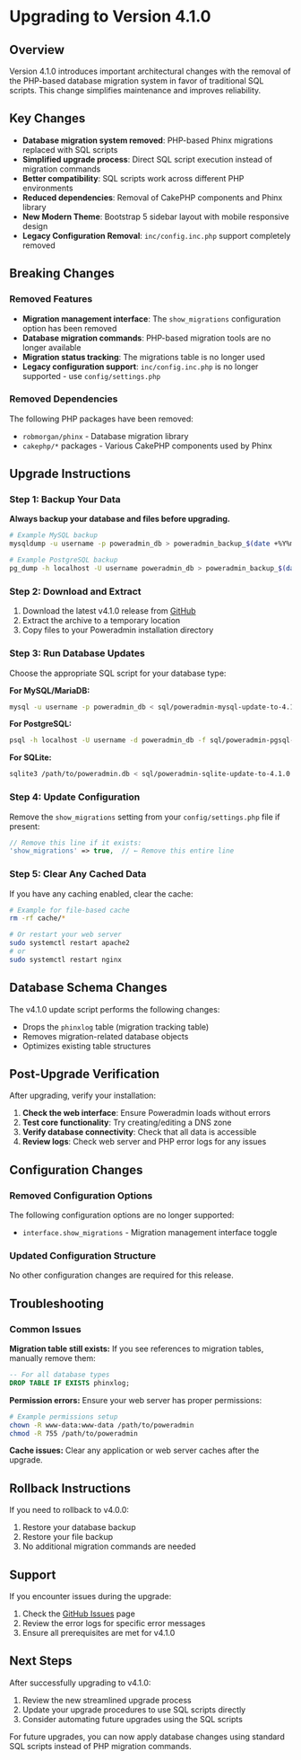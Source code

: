 # Upgrading to Version 4.1.0

## Overview

Version 4.1.0 introduces important architectural changes with the removal of the PHP-based database migration system in favor of traditional SQL scripts. This change simplifies maintenance and improves reliability.

## Key Changes

* **Database migration system removed**: PHP-based Phinx migrations replaced with SQL scripts
* **Simplified upgrade process**: Direct SQL script execution instead of migration commands
* **Better compatibility**: SQL scripts work across different PHP environments
* **Reduced dependencies**: Removal of CakePHP components and Phinx library
* **New Modern Theme**: Bootstrap 5 sidebar layout with mobile responsive design
* **Legacy Configuration Removal**: `inc/config.inc.php` support completely removed

## Breaking Changes

### Removed Features

* **Migration management interface**: The `show_migrations` configuration option has been removed
* **Database migration commands**: PHP-based migration tools are no longer available
* **Migration status tracking**: The migrations table is no longer used
* **Legacy configuration support**: `inc/config.inc.php` is no longer supported - use `config/settings.php`

### Removed Dependencies

The following PHP packages have been removed:
* `robmorgan/phinx` - Database migration library
* `cakephp/*` packages - Various CakePHP components used by Phinx

## Upgrade Instructions

### Step 1: Backup Your Data

**Always backup your database and files before upgrading.**

```bash
# Example MySQL backup
mysqldump -u username -p poweradmin_db > poweradmin_backup_$(date +%Y%m%d).sql

# Example PostgreSQL backup
pg_dump -h localhost -U username poweradmin_db > poweradmin_backup_$(date +%Y%m%d).sql
```

### Step 2: Download and Extract

1. Download the latest v4.1.0 release from [GitHub](https://github.com/poweradmin/poweradmin/releases/tag/v4.1.0)
2. Extract the archive to a temporary location
3. Copy files to your Poweradmin installation directory

### Step 3: Run Database Updates

Choose the appropriate SQL script for your database type:

**For MySQL/MariaDB:**
```bash
mysql -u username -p poweradmin_db < sql/poweradmin-mysql-update-to-4.1.0.sql
```

**For PostgreSQL:**
```bash
psql -h localhost -U username -d poweradmin_db -f sql/poweradmin-pgsql-update-to-4.1.0.sql
```

**For SQLite:**
```bash
sqlite3 /path/to/poweradmin.db < sql/poweradmin-sqlite-update-to-4.1.0.sql
```

### Step 4: Update Configuration

Remove the `show_migrations` setting from your `config/settings.php` file if present:

```php
// Remove this line if it exists:
'show_migrations' => true,  // ← Remove this entire line
```

### Step 5: Clear Any Cached Data

If you have any caching enabled, clear the cache:

```bash
# Example for file-based cache
rm -rf cache/*

# Or restart your web server
sudo systemctl restart apache2
# or
sudo systemctl restart nginx
```

## Database Schema Changes

The v4.1.0 update script performs the following changes:

* Drops the `phinxlog` table (migration tracking table)
* Removes migration-related database objects
* Optimizes existing table structures

## Post-Upgrade Verification

After upgrading, verify your installation:

1. **Check the web interface**: Ensure Poweradmin loads without errors
2. **Test core functionality**: Try creating/editing a DNS zone
3. **Verify database connectivity**: Check that all data is accessible
4. **Review logs**: Check web server and PHP error logs for any issues

## Configuration Changes

### Removed Configuration Options

The following configuration options are no longer supported:

* `interface.show_migrations` - Migration management interface toggle

### Updated Configuration Structure

No other configuration changes are required for this release.

## Troubleshooting

### Common Issues

**Migration table still exists:**
If you see references to migration tables, manually remove them:

```sql
-- For all database types
DROP TABLE IF EXISTS phinxlog;
```

**Permission errors:**
Ensure your web server has proper permissions:

```bash
# Example permissions setup
chown -R www-data:www-data /path/to/poweradmin
chmod -R 755 /path/to/poweradmin
```

**Cache issues:**
Clear any application or web server caches after the upgrade.

## Rollback Instructions

If you need to rollback to v4.0.0:

1. Restore your database backup
2. Restore your file backup
3. No additional migration commands are needed

## Support

If you encounter issues during the upgrade:

1. Check the [GitHub Issues](https://github.com/poweradmin/poweradmin/issues) page
2. Review the error logs for specific error messages
3. Ensure all prerequisites are met for v4.1.0

## Next Steps

After successfully upgrading to v4.1.0:

1. Review the new streamlined upgrade process
2. Update your upgrade procedures to use SQL scripts directly
3. Consider automating future upgrades using the SQL scripts

For future upgrades, you can now apply database changes using standard SQL scripts instead of PHP migration commands.